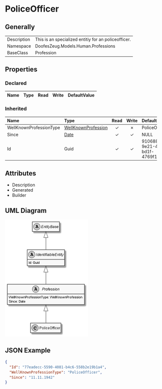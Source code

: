 ﻿# PoliceOfficer

## Generally

|||
|:-|:-|
|Description|This is an specialized entitiy for an policeofficer.|
|Namespace|DoofesZeug.Models.Human.Professions|
|BaseClass|Profession|

## Properties

### Declared

|Name|Type|Read|Write|DefaultValue|
|:---|:---|:--:|:---:|:-----------|

### Inherited

|Name|Type|Read|Write|DefaultValue|
|:---|:---|:--:|:---:|:-----------|
|WellKnownProfessionType|[WellKnownProfession](../../Enumerations/DoofesZeug.Models.Human.Professions/WellKnownProfession.md)|&#x2713;|&#x2717;|PoliceOfficer|
|Since|[Date](../../Models/DoofesZeug.Models.DateAndTime/Date.md)|&#x2713;|&#x2713;|NULL|
|Id|Guid|&#x2713;|&#x2713;|91068812-9e21-4941-bd1f-4769f1a2efd8|

## Attributes

- Description
- Generated
- Builder

## UML Diagram

![PoliceOfficer.png](./PoliceOfficer.png "PoliceOfficer")

## JSON Example

```json
{
  "Id": "77eadecc-5590-4081-b4c6-558b2e19b1a4",
  "WellKnownProfessionType": "PoliceOfficer",
  "Since": "11.11.1942"
}
```

